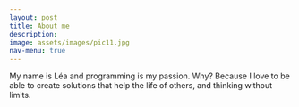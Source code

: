 ```yaml
---
layout: post
title: About me
description: 
image: assets/images/pic11.jpg
nav-menu: true
---
```


My name is Léa and programming is my passion. Why? Because I love to be able to create solutions that help the life of others, and thinking without limits.
